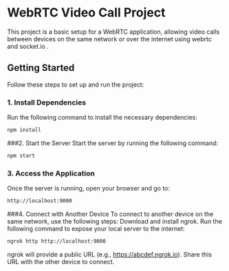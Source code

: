 # WebRTC Video Call Project

This project is a basic setup for a WebRTC application, allowing video calls between devices on the same network or over the internet using webrtc and socket.io .

## Getting Started

Follow these steps to set up and run the project:

### 1. Install Dependencies

Run the following command to install the necessary dependencies:

```bash
npm install
```

###2. Start the Server
Start the server by running the following command:

```bash
npm start
```

### 3. Access the Application
Once the server is running, open your browser and go to:

```bash
http://localhost:9000
```
###4. Connect with Another Device
  To connect to another device on the same network, use the following steps:
  Download and install ngrok.
  Run the following command to expose your local server to the internet:
  
```bash
ngrok http http://localhost:9000
```
ngrok will provide a public URL (e.g., https://abcdef.ngrok.io). Share this URL with the other device to connect.




